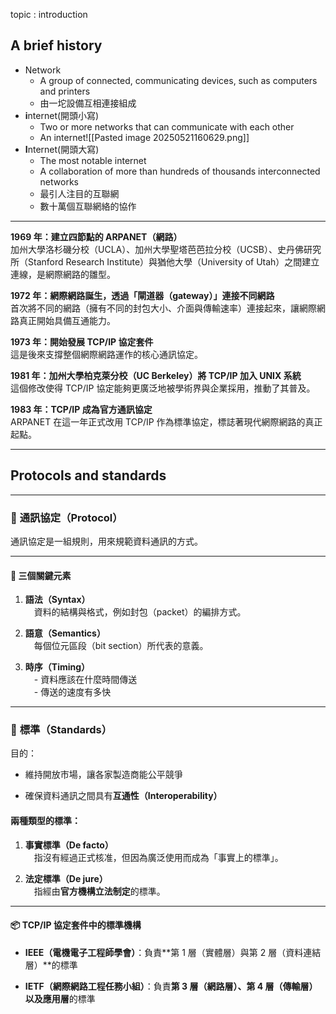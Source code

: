 topic : introduction

## A brief history

- Network
	- A group of connected, communicating devices, such as computers and printers
	- 由一坨設備互相連接組成
- **i**nternet(開頭小寫)
	- Two or more networks that can communicate with each other
	- An internet![[Pasted image 20250521160629.png]]
- **I**nternet(開頭大寫)
	- The most notable internet
	- A collaboration of more than hundreds of thousands interconnected networks
	- 最引人注目的互聯網 
	- 數十萬個互聯網絡的協作


---

**1969 年：建立四節點的 ARPANET（網路）**  
加州大學洛杉磯分校（UCLA）、加州大學聖塔芭芭拉分校（UCSB）、史丹佛研究所（Stanford Research Institute）與猶他大學（University of Utah）之間建立連線，是網際網路的雛型。

**1972 年：網際網路誕生，透過「閘道器（gateway）」連接不同網路**  
首次將不同的網路（擁有不同的封包大小、介面與傳輸速率）連接起來，讓網際網路真正開始具備互通能力。

**1973 年：開始發展 TCP/IP 協定套件**  
這是後來支撐整個網際網路運作的核心通訊協定。

**1981 年：加州大學柏克萊分校（UC Berkeley）將 TCP/IP 加入 UNIX 系統**  
這個修改使得 TCP/IP 協定能夠更廣泛地被學術界與企業採用，推動了其普及。

**1983 年：TCP/IP 成為官方通訊協定**  
ARPANET 在這一年正式改用 TCP/IP 作為標準協定，標誌著現代網際網路的真正起點。

---

## Protocols and standards

---

### 📡 **通訊協定（Protocol）**

通訊協定是一組規則，用來規範資料通訊的方式。

---

#### 🔑 **三個關鍵元素**

1. **語法（Syntax）**  
    　資料的結構與格式，例如封包（packet）的編排方式。 
    
2. **語意（Semantics）**  
    　每個位元區段（bit section）所代表的意義。
    
3. **時序（Timing）**  
    　- 資料應該在什麼時間傳送  
    　- 傳送的速度有多快
    

---

### 📏 **標準（Standards）**

目的：

- 維持開放市場，讓各家製造商能公平競爭
    
- 確保資料通訊之間具有**互通性（Interoperability）**
    

#### 兩種類型的標準：

1. **事實標準（De facto）**  
    　指沒有經過正式核准，但因為廣泛使用而成為「事實上的標準」。
    
2. **法定標準（De jure）**  
    　指經由**官方機構立法制定**的標準。
    

---

#### 📦 **TCP/IP 協定套件中的標準機構**

- **IEEE（電機電子工程師學會）**：負責**第 1 層（實體層）與第 2 層（資料連結層）**的標準
    
- **IETF（網際網路工程任務小組）**：負責**第 3 層（網路層）、第 4 層（傳輸層）以及應用層**的標準
    
